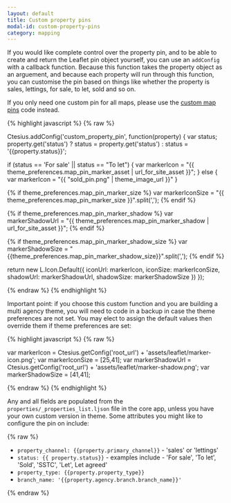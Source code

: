 ```yaml
---
layout: default
title: Custom property pins
modal-id: custom-property-pins
category: mapping
---
```

If you would like complete control over the property pin, and to be able to create and return the Leaflet pin object yourself, you can use an ``addConfig`` with a callback function. Because this function takes the property object as an arguement, and because each property will run through this function, you can customise the pin based on things like whether the property is sales, lettings, for sale, to let, sold and so on.

If you only need one custom pin for all maps, please use the [custom map pins](/mapping/#custom-map-pins) code instead. 

{% highlight javascript %}
{% raw %}

Ctesius.addConfig('custom_property_pin', function(property) {
 var status;
 property.get('status') ? status = property.get('status') : status = '{{property.status}}';

 if (status == 'For sale' || status == "To let") {
  var markerIcon = "{{ theme_preferences.map_pin_marker_asset | url_for_site_asset }}";
 } else {
  var markerIcon = "{{ "sold_pin.png" | theme_image_url }}"
 }
       
 {% if theme_preferences.map_pin_marker_size %}
  var markerIconSize = "{{ theme_preferences.map_pin_marker_size }}".split(',');
 {% endif %}

 {% if theme_preferences.map_pin_marker_shadow %}
  var markerShadowUrl = "{{ theme_preferences.map_pin_marker_shadow | url_for_site_asset }}";
 {% endif %}

 {% if theme_preferences.map_pin_marker_shadow_size %}
  var markerShadowSize = "{{theme_preferences.map_pin_marker_shadow_size}}".split(',');
 {% endif %}

 return new L.Icon.Default({
  iconUrl: markerIcon,
  iconSize: markerIconSize,
  shadowUrl: markerShadowUrl,
  shadowSize: markerShadowSize
 })
});

{% endraw %}
{% endhighlight %}

Important point: if you choose this custom function and you are building a multi agency theme, you will need to code in a backup in case the theme preferences are not set. You may elect to assign the default values then override them if theme preferences are set:

{% highlight javascript %}
{% raw %}

var markerIcon = Ctesius.getConfig('root_url') + 'assets/leaflet/marker-icon.png';
var markerIconSize = [25,41];
var markerShadowUrl = Ctesius.getConfig('root_url') + 'assets/leaflet/marker-shadow.png';
var markerShadowSize = [41,41];

{% endraw %}
{% endhighlight %}

Any and all fields are populated from the ``properties/_properties_list.ljson`` file in the core app, unless you have your own custom version in theme. Some attributes you might like to configure the pin on include:

{% raw %}

- ``property_channel: {{property.primary_channel}}`` - 'sales' or 'lettings'
- ``status: {{ property.status}}`` - examples include - 'For sale', 'To let', 'Sold', 'SSTC', 'Let', Let agreed'
- ``property_type: {{property.property_type}}``
- ``branch_name: '{{property.agency.branch.branch_name}}'``

{% endraw %}

